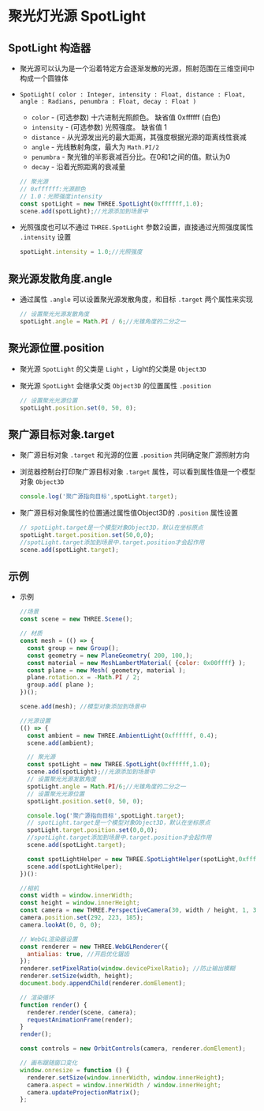 # 聚光灯光源 SpotLight

## SpotLight 构造器

+ 聚光源可以认为是一个沿着特定方会逐渐发散的光源，照射范围在三维空间中构成一个圆锥体

+ `SpotLight( color : Integer, intensity : Float, distance : Float, angle : Radians, penumbra : Float, decay : Float )`

  + `color` - (可选参数) 十六进制光照颜色。 缺省值 0xffffff (白色)
  + `intensity` - (可选参数) 光照强度。 缺省值 1
  + `distance` - 从光源发出光的最大距离，其强度根据光源的距离线性衰减
  + `angle` - 光线散射角度，最大为 `Math.PI/2`
  + `penumbra` - 聚光锥的半影衰减百分比。在0和1之间的值。默认为0
  + `decay` - 沿着光照距离的衰减量

  ```js
  // 聚光源
  // 0xffffff:光源颜色
  // 1.0：光照强度intensity
  const spotLight = new THREE.SpotLight(0xffffff,1.0);
  scene.add(spotLight);//光源添加到场景中
  ```

+ 光照强度也可以不通过 `THREE.SpotLight` 参数2设置，直接通过光照强度属性 `.intensity` 设置

  ```js
  spotLight.intensity = 1.0;//光照强度
  ```

## 聚光源发散角度.angle

+ 通过属性 `.angle` 可以设置聚光源发散角度，和目标 `.target` 两个属性来实现

  ```js
  // 设置聚光光源发散角度
  spotLight.angle = Math.PI / 6;//光锥角度的二分之一
  ```

## 聚光源位置.position

+ 聚光源 `SpotLight` 的父类是 `Light` ，Light的父类是 `Object3D`
+ 聚光源 `SpotLight` 会继承父类 `Object3D` 的位置属性 `.position`

  ```js
  // 设置聚光光源位置
  spotLight.position.set(0, 50, 0);
  ```

## 聚广源目标对象.target

+ 聚广源目标对象 `.target` 和光源的位置 `.position` 共同确定聚广源照射方向

+ 浏览器控制台打印聚广源目标对象 `.target` 属性，可以看到属性值是一个模型对象 `Object3D`

  ```js
  console.log('聚广源指向目标',spotLight.target);
  ```

+ 聚广源目标对象属性的位置通过属性值Object3D的 `.position` 属性设置

  ```js
  // spotLight.target是一个模型对象Object3D，默认在坐标原点
  spotLight.target.position.set(50,0,0);
  //spotLight.target添加到场景中.target.position才会起作用
  scene.add(spotLight.target);
  ```

## 示例

+ 示例

  ```js
  //场景
  const scene = new THREE.Scene();

  // 材质
  const mesh = (() => {
    const group = new Group();
    const geometry = new PlaneGeometry( 200, 100,);
    const material = new MeshLambertMaterial( {color: 0x00ffff} );
    const plane = new Mesh( geometry, material );
    plane.rotation.x = -Math.PI / 2;
    group.add( plane );
  })();

  scene.add(mesh); //模型对象添加到场景中

  //光源设置
  (() => {
    const ambient = new THREE.AmbientLight(0xffffff, 0.4);
    scene.add(ambient);

    // 聚光源
    const spotLight = new THREE.SpotLight(0xffffff,1.0);
    scene.add(spotLight);//光源添加到场景中
    // 设置聚光光源发散角度
    spotLight.angle = Math.PI/6;//光锥角度的二分之一
    // 设置聚光光源位置
    spotLight.position.set(0, 50, 0);

    console.log('聚广源指向目标',spotLight.target);
    // spotLight.target是一个模型对象Object3D，默认在坐标原点
    spotLight.target.position.set(0,0,0);
    //spotLight.target添加到场景中.target.position才会起作用
    scene.add(spotLight.target);

    const spotLightHelper = new THREE.SpotLightHelper(spotLight,0xffffff)
    scene.add(spotLightHelper);
  })():

  //相机
  const width = window.innerWidth;
  const height = window.innerHeight;
  const camera = new THREE.PerspectiveCamera(30, width / height, 1, 3000);
  camera.position.set(292, 223, 185);
  camera.lookAt(0, 0, 0);

  // WebGL渲染器设置
  const renderer = new THREE.WebGLRenderer({
    antialias: true, //开启优化锯齿
  });
  renderer.setPixelRatio(window.devicePixelRatio); //防止输出模糊
  renderer.setSize(width, height);
  document.body.appendChild(renderer.domElement);

  // 渲染循环
  function render() {
    renderer.render(scene, camera);
    requestAnimationFrame(render);
  }
  render();

  const controls = new OrbitControls(camera, renderer.domElement);

  // 画布跟随窗口变化
  window.onresize = function () {
    renderer.setSize(window.innerWidth, window.innerHeight);
    camera.aspect = window.innerWidth / window.innerHeight;
    camera.updateProjectionMatrix();
  };
  ```
